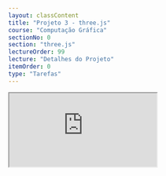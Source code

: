 ```yaml
---
layout: classContent
title: "Projeto 3 - three.js"
course: "Computação Gráfica"
sectionNo: 0
section: "three.js"
lectureOrder: 99
lecture: "Detalhes do Projeto"
itemOrder: 0
type: "Tarefas"
---
```


<iframe src="https://docs.google.com/document/d/e/2PACX-1vS_8XYwVTSZAUzdMBFY0HXsP5TysCn_e6pFEpEpBj1vXPlCJizwrjSuSy68eHDO7g/pub?embedded=true"></iframe>